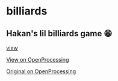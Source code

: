 # billiards

## Hakan's lil billiards game 😁

[view](kimeiga.github.io/billiards)

[View on OpenProcessing](https://www.openprocessing.org/sketch/564684)

[Original on OpenProcessing](https://www.openprocessing.org/sketch/428369)
